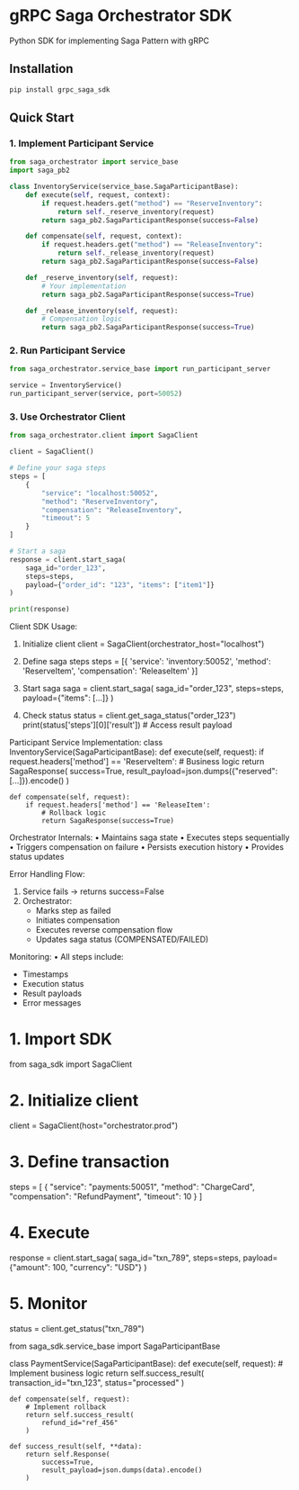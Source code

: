 # gRPC Saga Orchestrator SDK

Python SDK for implementing Saga Pattern with gRPC

## Installation

```bash
pip install grpc_saga_sdk
```

## Quick Start

### 1. Implement Participant Service

```python
from saga_orchestrator import service_base
import saga_pb2

class InventoryService(service_base.SagaParticipantBase):
    def execute(self, request, context):
        if request.headers.get("method") == "ReserveInventory":
            return self._reserve_inventory(request)
        return saga_pb2.SagaParticipantResponse(success=False)

    def compensate(self, request, context):
        if request.headers.get("method") == "ReleaseInventory":
            return self._release_inventory(request)
        return saga_pb2.SagaParticipantResponse(success=False)

    def _reserve_inventory(self, request):
        # Your implementation
        return saga_pb2.SagaParticipantResponse(success=True)

    def _release_inventory(self, request):
        # Compensation logic
        return saga_pb2.SagaParticipantResponse(success=True)
```

### 2. Run Participant Service

```python
from saga_orchestrator.service_base import run_participant_server

service = InventoryService()
run_participant_server(service, port=50052)
```

### 3. Use Orchestrator Client

```python
from saga_orchestrator.client import SagaClient

client = SagaClient()

# Define your saga steps
steps = [
    {
        "service": "localhost:50052",
        "method": "ReserveInventory",
        "compensation": "ReleaseInventory",
        "timeout": 5
    }
]

# Start a saga
response = client.start_saga(
    saga_id="order_123",
    steps=steps,
    payload={"order_id": "123", "items": ["item1"]}
)

print(response)
```


Client SDK Usage:
1. Initialize client
   client = SagaClient(orchestrator_host="localhost")

2. Define saga steps
   steps = [{
     'service': 'inventory:50052',
     'method': 'ReserveItem',
     'compensation': 'ReleaseItem'
   }]

3. Start saga
   saga = client.start_saga(
     saga_id="order_123",
     steps=steps,
     payload={"items": [...]}
   )

4. Check status
   status = client.get_saga_status("order_123")
   print(status['steps'][0]['result'])  # Access result payload

Participant Service Implementation:
class InventoryService(SagaParticipantBase):
    def execute(self, request):
        if request.headers['method'] == 'ReserveItem':
            # Business logic
            return SagaResponse(
                success=True,
                result_payload=json.dumps({"reserved": [...]}).encode()
            )

    def compensate(self, request):
        if request.headers['method'] == 'ReleaseItem':
            # Rollback logic
            return SagaResponse(success=True)

Orchestrator Internals:
• Maintains saga state
• Executes steps sequentially
• Triggers compensation on failure
• Persists execution history
• Provides status updates

Error Handling Flow:
1. Service fails → returns success=False
2. Orchestrator:
   - Marks step as failed
   - Initiates compensation
   - Executes reverse compensation flow
   - Updates saga status (COMPENSATED/FAILED)

Monitoring:
• All steps include:
  - Timestamps
  - Execution status
  - Result payloads
  - Error messages


  # 1. Import SDK
from saga_sdk import SagaClient

# 2. Initialize client
client = SagaClient(host="orchestrator.prod")

# 3. Define transaction
steps = [
    {
        "service": "payments:50051",
        "method": "ChargeCard",
        "compensation": "RefundPayment",
        "timeout": 10
    }
]

# 4. Execute
response = client.start_saga(
    saga_id="txn_789",
    steps=steps,
    payload={"amount": 100, "currency": "USD"}
)

# 5. Monitor
status = client.get_status("txn_789")


from saga_sdk.service_base import SagaParticipantBase

class PaymentService(SagaParticipantBase):
    def execute(self, request):
        # Implement business logic
        return self.success_result(
            transaction_id="txn_123",
            status="processed"
        )
    
    def compensate(self, request):
        # Implement rollback
        return self.success_result(
            refund_id="ref_456"
        )
    
    def success_result(self, **data):
        return self.Response(
            success=True,
            result_payload=json.dumps(data).encode()
        )
